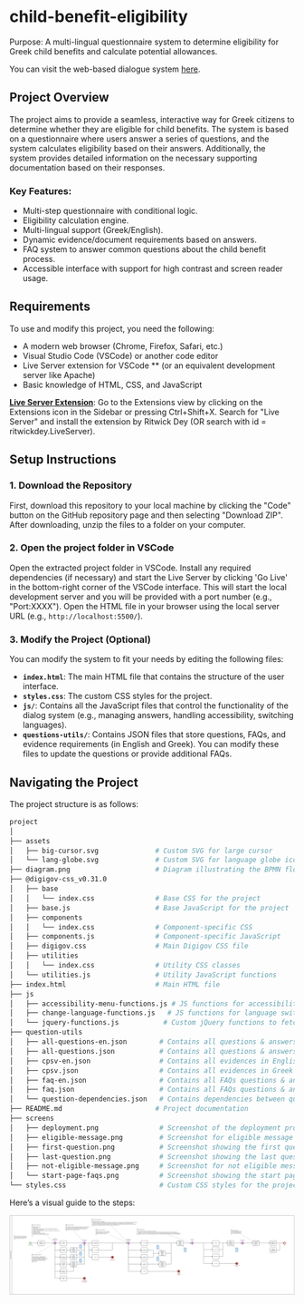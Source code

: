 # child-benefit-eligibility

Purpose: A multi-lingual questionnaire system to determine eligibility for Greek child benefits and calculate potential allowances.

You can visit the web-based dialogue system [here](https://mai25015.github.io/child-benefit-eligibility/).

## Project Overview

The project aims to provide a seamless, interactive way for Greek citizens to determine whether they are eligible for child benefits. The system is based on a questionnaire where users answer a series of questions, and the system calculates eligibility based on their answers. Additionally, the system provides detailed information on the necessary supporting documentation based on their responses.

### Key Features:
- Multi-step questionnaire with conditional logic.
- Eligibility calculation engine.
- Multi-lingual support (Greek/English).
- Dynamic evidence/document requirements based on answers.
- FAQ system to answer common questions about the child benefit process.
- Accessible interface with support for high contrast and screen reader usage.

## Requirements

To use and modify this project, you need the following:

- A modern web browser (Chrome, Firefox, Safari, etc.)
- Visual Studio Code (VSCode) or another code editor
- Live Server extension for VSCode ** (or an equivalent development server like Apache)
- Basic knowledge of HTML, CSS, and JavaScript

**[Live Server Extension](https://marketplace.visualstudio.com/items?itemName=ritwickdey.LiveServer)**: Go to the Extensions view by clicking on the Extensions icon in the Sidebar or pressing Ctrl+Shift+X. Search for "Live Server" and install the extension by Ritwick Dey (OR search with id = ritwickdey.LiveServer). 

## Setup Instructions

### 1. Download the Repository

First, download this repository to your local machine by clicking the "Code" button on the GitHub repository page and then selecting "Download ZIP". After downloading, unzip the files to a folder on your computer.

### 2. Open the project folder in VSCode

Open the extracted project folder in VSCode. Install any required dependencies (if necessary) and start the Live Server by clicking 'Go Live' in the bottom-right corner of the VSCode interface. This will start the local development server and you will be provided with a port number (e.g., "Port:XXXX"). Open the HTML file in your browser using the local server URL (e.g., `http://localhost:5500/`).

### 3. Modify the Project (Optional)

You can modify the system to fit your needs by editing the following files:

- **`index.html`**: The main HTML file that contains the structure of the user interface.
- **`styles.css`**: The custom CSS styles for the project.
- **`js/`**: Contains all the JavaScript files that control the functionality of the dialog system (e.g., managing answers, handling accessibility, switching languages).
- **`questions-utils/`**: Contains JSON files that store questions, FAQs, and evidence requirements (in English and Greek). You can modify these files to update the questions or provide additional FAQs.

## Navigating the Project

The project structure is as follows:

```sh
project
│
├── assets
│   ├── big-cursor.svg              # Custom SVG for large cursor
│   └── lang-globe.svg              # Custom SVG for language globe icon
├── diagram.png                     # Diagram illustrating the BPMN flow
├── @digigov-css_v0.31.0
│   ├── base
│   │   └── index.css               # Base CSS for the project
│   ├── base.js                     # Base JavaScript for the project
│   ├── components
│   │   └── index.css               # Component-specific CSS
│   ├── components.js               # Component-specific JavaScript
│   ├── digigov.css                 # Main Digigov CSS file
│   ├── utilities
│   │   └── index.css               # Utility CSS classes
│   └── utilities.js                # Utility JavaScript functions
├── index.html                      # Main HTML file
├── js
│   ├── accessibility-menu-functions.js # JS functions for accessibility menu
│   ├── change-language-functions.js   # JS functions for language switching
│   └── jquery-functions.js           # Custom jQuery functions to fetch questions, evidences, FAQs, and to handle answers in the questionnaire
├── question-utils
│   ├── all-questions-en.json        # Contains all questions & answers in English
│   ├── all-questions.json           # Contains all questions & answers in Greek
│   ├── cpsv-en.json                 # Contains all evidences in English
│   ├── cpsv.json                    # Contains all evidences in Greek
│   ├── faq-en.json                  # Contains all FAQs questions & answers in English
│   ├── faq.json                     # Contains all FAQs questions & answers in Greek
│   └── question-dependencies.json   # Contains dependencies between questions
├── README.md                       # Project documentation
├── screens
│   ├── deployment.png               # Screenshot of the deployment process
│   ├── eligible-message.png         # Screenshot for eligible message display
│   ├── first-question.png           # Screenshot showing the first question
│   ├── last-question.png            # Screenshot showing the last question
│   ├── not-eligible-message.png     # Screenshot for not eligible message display
│   └── start-page-faqs.png          # Screenshot showing the start page FAQs
└── styles.css                       # Custom CSS styles for the project
```

Here’s a visual guide to the steps:
<div float="left">
  <img src="screens/diagram.png" />
</div>
